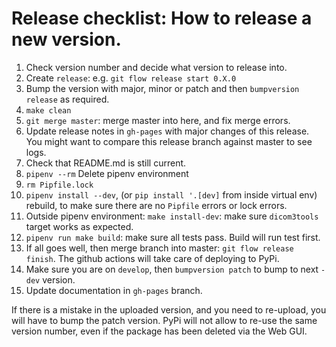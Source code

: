 # Release checklist: How to release a new version.

1. Check version number and decide what version to release into.
2. Create `release`: e.g. `git flow release start 0.X.0`
3. Bump the version with major, minor or patch and then `bumpversion release` as required.
4. `make clean`
5. `git merge master`: merge master into here, and fix merge errors.
6. Update release notes in `gh-pages` with major changes of this release. You might want to compare this release branch against master to see logs.
7. Check that README.md is still current.
8. `pipenv --rm` Delete pipenv environment
9. `rm Pipfile.lock`
10. `pipenv install --dev`, (or `pip install '.[dev]` from inside virtual env) rebuild, to make sure there are no `Pipfile` errors or lock errors.
11. Outside pipenv environment: `make install-dev`: make sure `dicom3tools` target works as expected.
12. `pipenv run make build`: make sure all tests pass. Build will run test first.
13. If all goes well, then merge branch into master: `git flow release finish`. The github actions will take care of deploying to PyPi.
14. Make sure you are on `develop`, then `bumpversion patch` to bump to next `-dev` version.
15. Update documentation in `gh-pages` branch.

If there is a mistake in the uploaded version, and you need to re-upload, you will have to bump the patch version. PyPi will not allow to re-use the same version number, even if the package has been deleted via the Web GUI.
